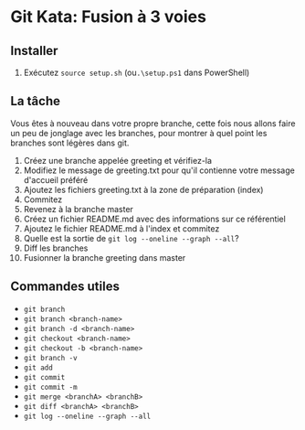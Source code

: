 # Git Kata: Fusion à 3 voies

## Installer

1. Exécutez `source setup.sh` (ou`.\setup.ps1` dans PowerShell)

## La tâche
Vous êtes à nouveau dans votre propre branche, cette fois nous allons faire un peu de jonglage avec les branches, pour montrer à quel point les branches sont légères dans git.

1. Créez une branche appelée greeting et vérifiez-la
2. Modifiez le message de greeting.txt pour qu'il contienne votre message d'accueil préféré
3. Ajoutez les fichiers greeting.txt à la zone de préparation (index)
4. Commitez
5. Revenez à la branche master
6. Créez un fichier README.md avec des informations sur ce référentiel
7. Ajoutez le fichier README.md à l'index et commitez
8. Quelle est la sortie de `git log --oneline --graph --all`?
9. Diff les branches
10. Fusionner la branche greeting dans master

## Commandes utiles
- `git branch`
- `git branch <branch-name>`
- `git branch -d <branch-name>`
- `git checkout <branch-name>`
- `git checkout -b <branch-name>`
- `git branch -v`
- `git add`
- `git commit`
- `git commit -m`
- `git merge <branchA> <branchB>`
- `git diff <branchA> <branchB>`
- `git log --oneline --graph --all`
